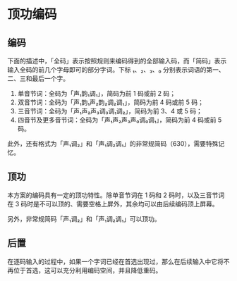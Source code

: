 # 顶功编码

## 编码

下面的描述中，「全码」表示按照规则来编码得到的全部输入码，而「简码」表示输入全码的前几个字母即可的部分字词。下标 ₁、₂、₃、₀ 分别表示词语的第一、二、三和最后一个字。

1. 单音节词：全码为「声₁韵₁调₁」，简码为前 1 码或前 2 码；
2. 双音节词：全码为「声₁韵₁声₂韵₂调₂调₁」，简码为前 4 码或前 5 码；
3. 三音节词：全码为「声₁声₂声₃调₃调₁调₂」，简码为前 3、4 或 5 码；
4. 四音节及更多音节词：全码为「声₁声₂声₃声₀调₀调₁」，简码为前 4 码或前 5 码。

此外，还有格式为「声₁调₂」和「声₁调₂调₁」的非常规简码（630），需要特殊记忆。

## 顶功

本方案的编码具有一定的顶功特性。除单音节词在 1 码和 2 码时，以及三音节词在 3 码时是不可以顶的、需要空格上屏外，其余均可以由后续编码顶上屏幕。

另外，非常规简码「声₁调₂」和「声₁调₂调₁」可以顶功。

## 后置

在逐码输入的过程中，如果一个字词已经在首选出现过，那么在后续输入中它将不再位于首选，这可以充分利用编码空间，并且降低重码。
